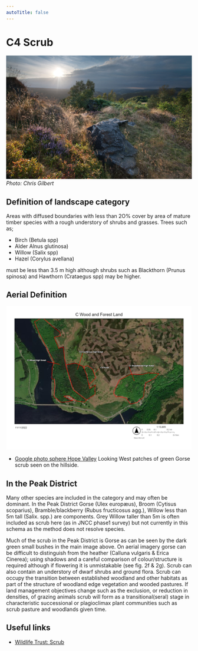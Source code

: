 ```yaml
---
autoTitle: false
---
```


# C4 Scrub

![scrub](./img/scrub.jpg)
*Photo: Chris Gilbert*

## Definition of landscape category

Areas with diffused boundaries with less than 2O% cover by area of mature timber species with a rough understory of shrubs and grasses. Trees such as;

* Birch (Betula spp)
* Alder Alnus glutinosa)
* Willow (Salix spp)
* Hazel (Corylus avellana)

must be less than 3.5 m high although shrubs such as Blackthorn (Prunus spinosa) and Hawthorn (Crataegus spp) may be higher.

## Aerial Definition

![map](./img/map.jpg)

* [Google photo sphere Hope Valley](https://goo.gl/maps/k7x5UGnMhxnboyw38) Looking West patches of green Gorse scrub seen on the hillside. 


## In the Peak District

Many other species are included in the category and may often be dominant. In the Peak District Gorse (Ulex europæus), Broom (Cytisus scoparius), Bramble/blackberry (Rubus fructicosus agg.), Willow less than 5m tall (Salix. spp.) are components. Grey Willow taller than 5m is often included as scrub here (as in JNCC phase1 survey) but not currently in this schema as the method does not resolve species.

Much of the scrub in the Peak District is Gorse as can be seen by the dark green small bushes in the main image above. On aerial imagery gorse can be difficult to distinguish from the heather (Calluna vulgaris & Erica Cinerea); using shadows and a careful comparison of colour/structure is required although if flowering it is unmistakable (see fig. 2f & 2g). Scrub can also contain an understory of dwarf shrubs and ground flora. Scrub can occupy the transition between established woodland and other habitats as part of the structure of woodland edge vegetation and wooded pastures. If land management objectives change such as the exclusion, or reduction in densities, of grazing animals scrub will form as a transitional(seral) stage in characteristic successional or plagioclimax plant communities such as scrub pasture and woodlands given time.

## Useful links

* [Wildlife Trust: Scrub](https://www.suffolkwildlifetrust.org/conservationadvice/meadows-and-grassland/grassland-and-scrub)